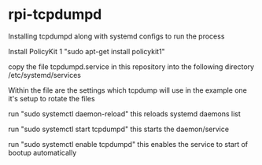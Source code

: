 # rpi-tcpdumpd

Installing tcpdumpd along with systemd configs to run the process

Install PolicyKit 1 "sudo apt-get install policykit1"

copy the file tcpdumpd.service in this repository into the following directory /etc/systemd/services

Within the file are the settings which tcpdump will use in the example one it's setup to rotate the files

run "sudo systemctl daemon-reload" this reloads systemd daemons list

run "sudo systemctl start tcpdumpd" this starts the daemon/service

run "sudo systemctl enable tcpdumpd" this enables the service to start of bootup automatically
